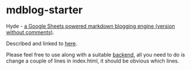 mdblog-starter
==============

Hyde - <a href="http://annoyingmouse.github.io/mdblog-starter/">a Google Sheets powered markdown blogging engine (version without comments)</a>.

Described and linked to <a href="http://drmsite.blogspot.co.uk/2014/01/hyde-frontend.html">here</a>.

Please feel free to use along with a suitable <a href="http://drmsite.blogspot.co.uk/2014/01/hyde-backend.html">backend</a>, all you need to do is change a couple of lines in index.html, it should be obvious which lines.
